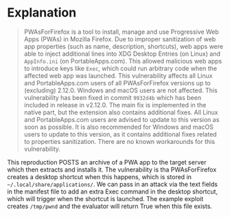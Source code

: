 # Explanation
> PWAsForFirefox is a tool to install, manage and use Progressive Web Apps (PWAs) in Mozilla Firefox. Due to improper sanitization of web app properties (such as name, description, shortcuts), web apps were able to inject additional lines into XDG Desktop Entries (on Linux) and `AppInfo.ini` (on PortableApps.com). This allowed malicious web apps to introduce keys like `Exec`, which could run arbitrary code when the affected web app was launched. This vulnerability affects all Linux and PortableApps.com users of all PWAsForFirefox versions up to (excluding) 2.12.0. Windows and macOS users are not affected. This vulnerability has been fixed in commit `9932d4b` which has been included in release in v2.12.0. The main fix is implemented in the native part, but the extension also contains additional fixes. All Linux and PortableApps.com users are advised to update to this version as soon as possible. It is also recommended for Windows and macOS users to update to this version, as it contains additional fixes related to properties sanitization. There are no known workarounds for this vulnerability.

This reproduction POSTS an archive of a PWA app to the target server which then extracts and installs it. The vulnerability is tha PWAsForFirefox creates a desktop shortcut when this happens, which is stored in `~/.local/share/applications/`. We can pass in an attack via the text fields in the manifest file to add an extra Exec command in the desktop shortcut, which will trigger when the shortcut is launched. The example exploit creates `/tmp/pwnd` and the evaluator will return True when this file exists.
